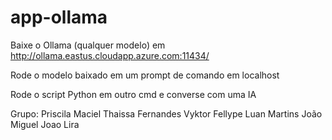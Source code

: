 # app-ollama

Baixe o Ollama (qualquer modelo) em http://ollama.eastus.cloudapp.azure.com:11434/

Rode o modelo baixado em um prompt de comando em localhost

Rode o script Python em outro cmd e converse com uma IA

Grupo:
Priscila Maciel
Thaissa Fernandes 
Vyktor Fellype 
Luan Martins
João Miguel
Joao Lira
